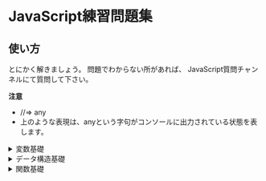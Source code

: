 # JavaScript練習問題集

## 使い方

とにかく解きましょう。
問題でわからない所があれば、
JavaScript質問チャンネルにて質問して下さい。

**注意**
- //=> any
- 上のような表現は、anyという字句がコンソールに出力されている状態を表します。


<details><summary>変数基礎</summary>

**注意**

- 各問題ごとにファイルを作成して取り組んで下さい。
このセクションにおけるファイル名は、以下のように付けましょう。

>**var_(問題番号).js**

**問題1**
```js
ブラウザのコンソールに、以下のように出力して下さい。

//=> Hello, World!
```

※ 変数宣言には、var宣言を用いて下さい。

<details><summary>解答</summary>
っふぁっｇ

```js
fgrggrgrg
```
</details>


**問題2**

</details>
<details><summary>データ構造基礎</summary></details>
<details><summary>関数基礎</summary></details>
